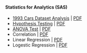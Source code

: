 #### Statistics for Analytics (SAS)
- [1993 Cars Dataset Analysis](1993_Cars_Dataset_Analysis.ipynb) | [PDF](1993_Cars_Dataset_Analysis.pdf)
- [Hypothesis Testing](Hypothesis_Testing.ipynb) | [PDF](Hypothesis_Testing.pdf)
- [ANOVA Test](ANOVA_Test.ipynb) | [PDF](ANOVA_Test.pdf)
- Correlation | [PDF](Correlation.pdf)
- Linear Regression | [PDF](Linear_Regression.pdf)
- Logestic Regression | [PDF](Logestic_Regression.pdf)
